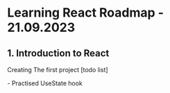 # Learning React Roadmap - 21.09.2023
## 1. Introduction to React
<p>Creating The first project [todo list] </p>
<p>- Practised UseState hook </p>

